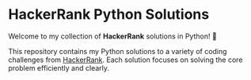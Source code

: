 # HackerRank Python Solutions

Welcome to my collection of **HackerRank** solutions in Python! 🐍

This repository contains my Python solutions to a variety of coding challenges from [HackerRank](https://www.hackerrank.com/). Each solution focuses on solving the core problem efficiently and clearly.
